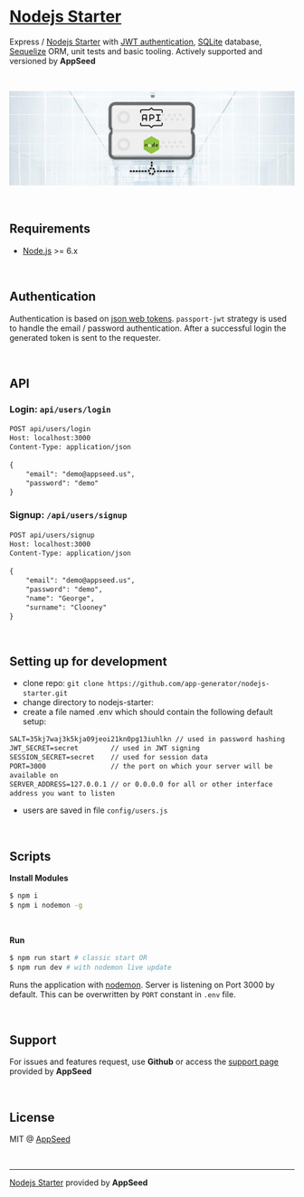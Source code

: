 
# [Nodejs Starter](https://appseed.us/boilerplate-code/nodejs-starter)

Express / [Nodejs Starter](https://appseed.us/boilerplate-code/nodejs-starter) with [JWT authentication](https://jwt.io/introduction/), [SQLite](https://www.sqlite.org/index.html) database, [Sequelize](http://docs.sequelizejs.com/) ORM, unit tests and basic tooling. Actively supported and versioned by **AppSeed** 

<br />

![Open-Source Nodejs Starter - Product cover image.](https://github.com/app-generator/static/blob/master/products/boilerplate-code-nodejs-starter-cover.jpg?raw=true) 

<br />

## Requirements
- [Node.js](https://nodejs.org/) >= 6.x

<br />

## Authentication
Authentication is based on [json web tokens](https://jwt.io). `passport-jwt` strategy is used to handle the email / password authentication.
After a successful login the generated token is sent to the requester. 

<br />

## API
### Login: `api/users/login`
```
POST api/users/login
Host: localhost:3000
Content-Type: application/json

{
    "email": "demo@appseed.us",
    "password": "demo"
}
```

### Signup: `/api/users/signup`
```
POST api/users/signup
Host: localhost:3000
Content-Type: application/json

{
    "email": "demo@appseed.us",
    "password": "demo",
    "name": "George",
    "surname": "Clooney"
}
```

<br />

## Setting up for development
* clone repo: `git clone https://github.com/app-generator/nodejs-starter.git` 
* change directory to nodejs-starter: 
* create a file named .env which should contain the following default setup:
```
SALT=35kj7waj3k5kja09jeoi21kn0pg13iuhlkn // used in password hashing
JWT_SECRET=secret        // used in JWT signing
SESSION_SECRET=secret    // used for session data
PORT=3000                // the port on which your server will be available on
SERVER_ADDRESS=127.0.0.1 // or 0.0.0.0 for all or other interface address you want to listen
```
* users are saved in file `config/users.js`

<br />

## Scripts
**Install Modules**
```bash
$ npm i
$ npm i nodemon -g 
```

<br />

**Run**
```bash
$ npm run start # classic start OR
$ npm run dev # with nodemon live update  
```
Runs the application with [nodemon]("https://nodemon.io/"). Server is listening on Port 3000 by default. This can be overwritten by `PORT` constant in `.env` file. 

<br />

## Support

For issues and features request, use **Github** or access the [support page](https://appseed.us/support) provided by **AppSeed** 

<br />

## License
MIT @ [AppSeed](https://appseed.us)

<br />

---
[Nodejs Starter](https://appseed.us/boilerplate-code/nodejs-starter) provided by **AppSeed**


